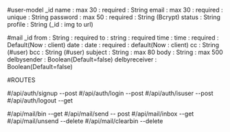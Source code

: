 #user-model
_id
name : max 30 : required : String
email : max 30 : required : unique : String
password : max 50 : required : String (Bcrypt)
status : String
profile : String (_id : img to url)

#mail 
_id
from : String : required
to : string : required
time : time : required : Default(Now : client)
date  : date : required : default(Now : client)
cc : String (#user)
bcc : String (#user)
subject : String : max 80
body : String : max 500
delbysender : Boolean(Default=false)
delbyreceiver : Boolean(Default=false)

#ROUTES

#/api/auth/signup  --post
#/api/auth/login  --post
#/api/auth/isuser  --post
#/api/auth/logout  --get

#/api/mail/bin  --get
#/api/mail/send -- post
#/api/mail/inbox --get
#/api/mail/unsend --delete
#/api/mail/clearbin  --delete
